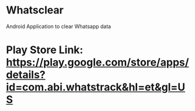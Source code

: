 # Whatsclear

Android Application to clear Whatsapp data

# Play Store Link: https://play.google.com/store/apps/details?id=com.abi.whatstrack&hl=et&gl=US
